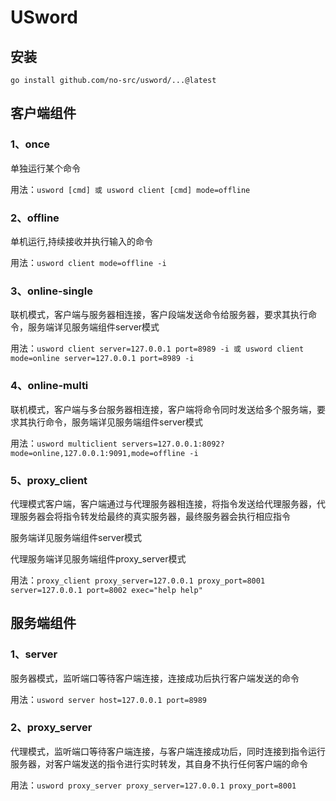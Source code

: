 # USword

## 安装

`go install github.com/no-src/usword/...@latest`

## 客户端组件

### 1、once

单独运行某个命令

用法：`usword [cmd] 或 usword client [cmd] mode=offline`

### 2、offline

单机运行,持续接收并执行输入的命令

用法：`usword client mode=offline -i`

### 3、online-single

联机模式，客户端与服务器相连接，客户段端发送命令给服务器，要求其执行命令，服务端详见服务端组件server模式

用法：`usword client server=127.0.0.1 port=8989 -i 或 usword client mode=online server=127.0.0.1 port=8989 -i`

### 4、online-multi

联机模式，客户端与多台服务器相连接，客户端将命令同时发送给多个服务端，要求其执行命令，服务端详见服务端组件server模式

用法：`usword multiclient servers=127.0.0.1:8092?mode=online,127.0.0.1:9091,mode=offline -i`

### 5、proxy_client

代理模式客户端，客户端通过与代理服务器相连接，将指令发送给代理服务器，代理服务器会将指令转发给最终的真实服务器，最终服务器会执行相应指令

服务端详见服务端组件server模式

代理服务端详见服务端组件proxy_server模式

用法：`proxy_client proxy_server=127.0.0.1 proxy_port=8001 server=127.0.0.1 port=8002 exec="help help"`

## 服务端组件

### 1、server

服务器模式，监听端口等待客户端连接，连接成功后执行客户端发送的命令

用法：`usword server host=127.0.0.1 port=8989`

### 2、proxy_server

代理模式，监听端口等待客户端连接，与客户端连接成功后，同时连接到指令运行服务器，对客户端发送的指令进行实时转发，其自身不执行任何客户端的命令

用法：`usword proxy_server proxy_server=127.0.0.1 proxy_port=8001`